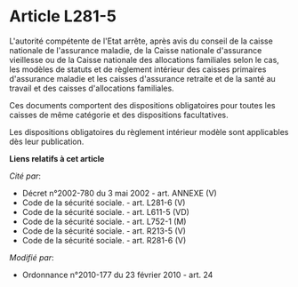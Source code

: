 # Article L281-5

L'autorité compétente de l'Etat arrête, après avis du conseil de la caisse nationale de l'assurance maladie, de la Caisse
nationale d'assurance vieillesse ou de la Caisse nationale des allocations familiales selon le cas, les modèles de statuts et
de règlement intérieur des caisses primaires d'assurance maladie et les caisses d'assurance retraite et de la santé au
travail et des caisses d'allocations familiales. 

Ces documents comportent des dispositions obligatoires pour toutes les caisses de même catégorie et des dispositions
facultatives. 

Les dispositions obligatoires du règlement intérieur modèle sont applicables dès leur publication.

**Liens relatifs à cet article**

_Cité par_:

  - Décret n°2002-780 du 3 mai 2002 - art. ANNEXE (V)
  - Code de la sécurité sociale. - art. L281-6 (V)
  - Code de la sécurité sociale. - art. L611-5 (VD)
  - Code de la sécurité sociale. - art. L752-1 (M)
  - Code de la sécurité sociale. - art. R213-5 (V)
  - Code de la sécurité sociale. - art. R281-6 (V)

_Modifié par_:

  - Ordonnance n°2010-177 du 23 février 2010 - art. 24
